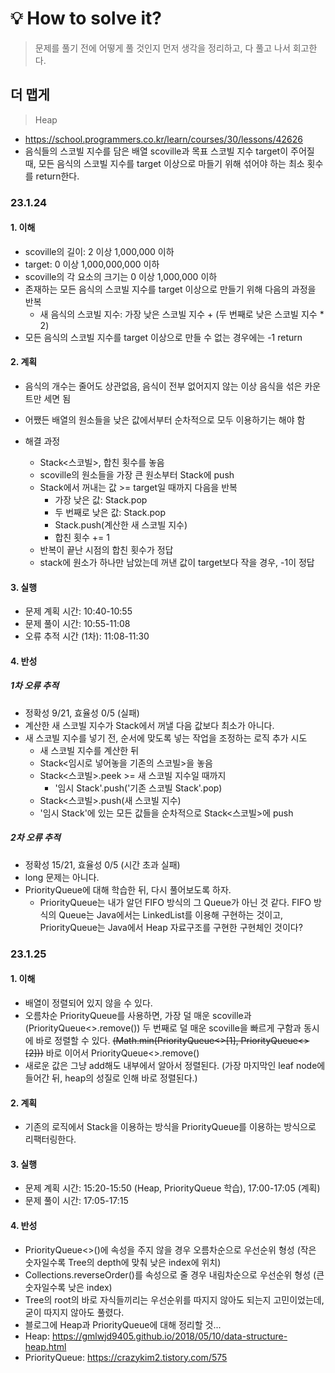 # 💡 How to solve it?
> 문제를 풀기 전에 어떻게 풀 것인지 먼저 생각을 정리하고, 다 풀고 나서 회고한다.

## 더 맵게

> Heap

- https://school.programmers.co.kr/learn/courses/30/lessons/42626
- 음식들의 스코빌 지수를 담은 배열 scoville과
  목표 스코빌 지수 target이 주어질 때,
  모든 음식의 스코빌 지수를 target 이상으로 마들기 위해 섞어야 하는 최소 횟수를 return한다.

### 23.1.24

#### 1. 이해

- scoville의 길이: 2 이상 1,000,000 이하
- target: 0 이상 1,000,000,000 이하
- scoville의 각 요소의 크기는 0 이상 1,000,000 이하
- 존재하는 모든 음식의 스코빌 지수를 target 이상으로 만들기 위해 다음의 과정을 반복
  - 새 음식의 스코빌 지수: 가장 낮은 스코빌 지수 + (두 번째로 낮은 스코빌 지수 * 2)
- 모든 음식의 스코빌 지수를 target 이상으로 만들 수 없는 경우에는 -1 return

#### 2. 계획

- 음식의 개수는 줄어도 상관없음, 음식이 전부 없어지지 않는 이상 음식을 섞은 카운트만 세면 됨
- 어쨌든 배열의 원소들을 낮은 값에서부터 순차적으로 모두 이용하기는 해야 함

- 해결 과정
  - Stack\<스코빌\>, 합친 횟수를 놓음
  - scoville의 원소들을 가장 큰 원소부터 Stack에 push
  - Stack에서 꺼내는 값 >= target일 때까지 다음을 반복
    - 가장 낮은 값: Stack.pop
    - 두 번째로 낮은 값: Stack.pop
    - Stack.push(계산한 새 스코빌 지수)
    - 합친 횟수 += 1
  - 반복이 끝난 시점의 합친 횟수가 정답
  - stack에 원소가 하나만 남았는데 꺼낸 값이 target보다 작을 경우, -1이 정답

#### 3. 실행

- 문제 계획 시간: 10:40-10:55
- 문제 풀이 시간: 10:55-11:08
- 오류 추적 시간 (1차): 11:08-11:30

#### 4. 반성

##### 1차 오류 추적

- 정확성 9/21, 효율성 0/5 (실패)
- 계산한 새 스코빌 지수가 Stack에서 꺼낼 다음 값보다 최소가 아니다.
- 새 스코빌 지수를 넣기 전, 순서에 맞도록 넣는 작업을 조정하는 로직 추가 시도
  - 새 스코빌 지수를 계산한 뒤
  - Stack\<임시로 넣어놓을 기존의 스코빌\>을 놓음
  - Stack\<스코빌\>.peek >= 새 스코빌 지수일 때까지
    - '임시 Stack'.push('기존 스코빌 Stack'.pop)
  - Stack\<스코빌\>.push(새 스코빌 지수)
  - '임시 Stack'에 있는 모든 값들을 순차적으로 Stack\<스코빌\>에 push

##### 2차 오류 추적

- 정확성 15/21, 효율성 0/5 (시간 초과 실패)
- long 문제는 아니다.
- PriorityQueue에 대해 학습한 뒤, 다시 풀어보도록 하자.
  - PriorityQueue는 내가 알던 FIFO 방식의 그 Queue가 아닌 것 같다.
    FIFO 방식의 Queue는 Java에서는 LinkedList를 이용해 구현하는 것이고,
    PriorityQueue는 Java에서 Heap 자료구조를 구현한 구현체인 것이다?

### 23.1.25

#### 1. 이해

- 배열이 정렬되어 있지 않을 수 있다.
- 오름차순 PriorityQueue를 사용하면,
  가장 덜 매운 scoville과 (PriorityQueue\<\>.remove())
  두 번째로 덜 매운 scoville을 빠르게 구함과 동시에 바로 정렬할 수 있다.
  ~~(Math.min(PriorityQueue\<\>[1], PriorityQueue\<\>[2]))~~
  바로 이어서 PriorityQueue\<\>.remove()
- 새로운 값은 그냥 add해도 내부에서 알아서 정렬된다.
  (가장 마지막인 leaf node에 들어간 뒤, heap의 성질로 인해 바로 정렬된다.)

#### 2. 계획

- 기존의 로직에서 Stack을 이용하는 방식을 PriorityQueue를 이용하는 방식으로 리팩터링한다.

#### 3. 실행

- 문제 계획 시간: 15:20-15:50 (Heap, PriorityQueue 학습), 17:00-17:05 (계획)
- 문제 풀이 시간: 17:05-17:15

#### 4. 반성

- PriorityQueue<>()에 속성을 주지 않을 경우 오름차순으로 우선순위 형성
  (작은 숫자일수록 Tree의 depth에 맞춰 낮은 index에 위치)
- Collections.reverseOrder()를 속성으로 줄 경우 내림차순으로 우선순위 형성 (큰 숫자일수록 낮은 index)
- Tree의 root의 바로 자식들끼리는 우선순위를 따지지 않아도 되는지 고민이었는데, 굳이 따지지 않아도 풀렸다.
- 블로그에 Heap과 PriorityQueue에 대해 정리할 것...
- Heap: https://gmlwjd9405.github.io/2018/05/10/data-structure-heap.html
- PriorityQueue: https://crazykim2.tistory.com/575
